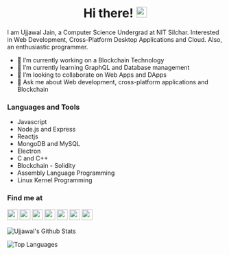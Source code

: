 <h1 align="center">Hi there! <img src="https://media.giphy.com/media/hvRJCLFzcasrR4ia7z/giphy.gif" width="25px"></h1>

I am Ujjawal Jain, a Computer Science Undergrad at NIT Silchar. Interested in Web Development, Cross-Platform Desktop Applications and Cloud. Also, an enthusiastic programmer.

- 🔭 I’m currently working on a Blockchain Technology
- 🌱 I’m currently learning GraphQL and Database management
- 👯 I’m looking to collaborate on Web Apps and DApps
- 💬 Ask me about Web development, cross-platform applications and Blockchain

### Languages and Tools
* Javascript
* Node.js and Express
* Reactjs
* MongoDB and MySQL
* Electron 
* C and C++
* Blockchain - Solidity
* Assembly Language Programming
* Linux Kernel Programming

### Find me at
<p>
  <a href="https://twitter.com/jainujjawal1999"><img src="https://img.shields.io/badge/twitter-%231DA1F2.svg?&style=for-the-badge&logo=twitter&logoColor=white" height=25></a>     <a href="https://www.linkedin.com/in/jainujjawal1999"><img src="https://img.shields.io/badge/linkedin-%230077B5.svg?&style=for-the-badge&logo=linkedin&logoColor=white" height=25></a>
  <a href="https://medium.com/@jainujjawal1999"><img src="https://img.shields.io/badge/medium-%2312100E.svg?&style=for-the-badge&logo=medium&logoColor=white" height=25></a> 
  <a href="https://dev.to/ujjawal1999"><img src="https://img.shields.io/badge/DEV.TO-%230A0A0A.svg?&style=for-the-badge&logo=dev-dot-to&logoColor=white" height=25></a>
  <a href="https://codepen.io/ujjawaljain"><img src="https://img.shields.io/badge/codepen-%ffffff.svg?&style=for-the-badge&logo=codepen&logoColor=black&color=white" height=25></a>
  <a href="https://codeforces.com/profile/insomniac_1999"><img src="https://img.shields.io/badge/codeforces-%230A0A0A.svg?&style=for-the-badge&logo=codeforces&logoColor=blue&color=white" height=25></a>
  <a href="https://www.codechef.com/users/ujjawal_1999"><img src="https://img.shields.io/badge/codechef-%230A0A0A.svg?&style=for-the-badge&logo=codechef&logoColor=white&color=3a2123" height=25></a>
</p>

![Ujjawal's Github Stats](https://github-readme-stats.vercel.app/api?username=ujjawal-1999&show_icons=true) 

![Top Languages](https://github-readme-stats.vercel.app/api/top-langs/?username=ujjawal-1999&theme=gotham)
